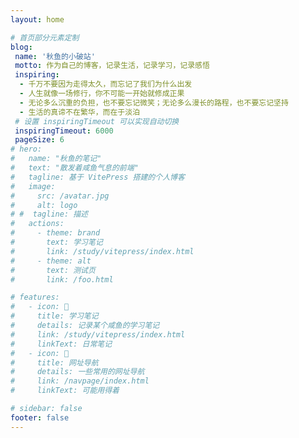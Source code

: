 ```yaml
---
layout: home

# 首页部分元素定制
blog:
 name: '秋鱼的小破站'
 motto: 作为自己的博客，记录生活，记录学习，记录感悟
 inspiring:
  - 千万不要因为走得太久，而忘记了我们为什么出发
  - 人生就像一场修行，你不可能一开始就修成正果
  - 无论多么沉重的负担，也不要忘记微笑；无论多么漫长的路程，也不要忘记坚持
  - 生活的真谛不在繁华，而在于淡泊
 # 设置 inspiringTimeout 可以实现自动切换
 inspiringTimeout: 6000
 pageSize: 6
# hero:
#   name: "秋鱼的笔记"
#   text: "散发着咸鱼气息的前端"
#   tagline: 基于 VitePress 搭建的个人博客
#   image:
#     src: /avatar.jpg
#     alt: logo
# #  tagline: 描述
#   actions:
#     - theme: brand
#       text: 学习笔记
#       link: /study/vitepress/index.html
#     - theme: alt
#       text: 测试页
#       link: /foo.html

# features:
#   - icon: 📖
#     title: 学习笔记
#     details: 记录某个咸鱼的学习笔记
#     link: /study/vitepress/index.html
#     linkText: 日常笔记
#   - icon: 📖
#     title: 网址导航
#     details: 一些常用的网址导航
#     link: /navpage/index.html
#     linkText: 可能用得着

# sidebar: false
footer: false
---
```

<BlogConfetti />

